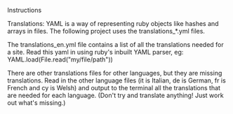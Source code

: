 Instructions

Translations:
  YAML is a way of representing ruby objects like hashes and arrays in files.
  The following project uses the translations_*.yml files.

  The translations_en.yml file contains a list of all the translations needed for a site.
  Read this yaml in using ruby's inbuilt YAML parser, eg:
    YAML.load(File.read("my/file/path"))

  There are other translations files for other languages, but they are missing translations.
  Read in the other language files (it is Italian, de is German, fr is French and cy is Welsh) and output to the terminal all the translations that are needed for each language. (Don't try and translate anything! Just work out what's missing.)
